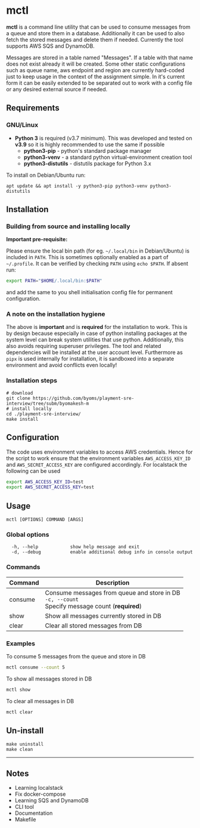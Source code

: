# mctl #

**mctl** is a command line utility that can be used to consume messages from a queue and store them in a database. Additionally it can be used to also fetch the stored messages and delete them if needed. Currently the tool supports AWS SQS and DynamoDB.

Messages are stored in a table named "Messages". If a table with that name does not exist already it will be created.
Some other static configurations such as queue name, aws endpoint and region are currently hard-coded just to keep usage in the context of the assignment simple. In it's current form it can be easily extended to be separated out to work with a config file or any desired external source if needed.


## Requirements ##

### GNU/Linux ###

  - **Python 3** is required (v3.7 minimum). This was developed and tested on **v3.9** so it is highly recommended to use the same if possible
    + **python3-pip** - python's standard package manager
    + **python3-venv** - a standard python virtual-environment creation tool
    + **python3-distutils** - distutils package for Python 3.x

To install on Debian/Ubuntu run:

```
apt update && apt install -y python3-pip python3-venv python3-distutils
```

## Installation ##

### Building from source and installing locally ###

**Important pre-requisite:**

Please ensure the local bin path (for eg. `~/.local/bin` in Debian/Ubuntu) is included in `PATH`. This is sometimes optionally enabled as a part of `~/.profile`. It can be verified by checking `PATH` using `echo $PATH`. If absent run:

```sh
export PATH="$HOME/.local/bin:$PATH"
```

and add the same to you shell initialisation config file for permanent configuration.

### A note on the installation hygiene ###

The above is **important** and is **required** for the installation to work. This is by design because especially in case of python installing packages at the system level can break system utilities that use python. Additionally, this also avoids requiring superuser privileges. The tool and related dependencies will be installed at the user account level. Furthermore as `pipx` is used internally for installation, it is sandboxed into a separate environment and avoid conflicts even locally!

### Installation steps ###

```
# download
git clone https://github.com/byoms/playment-sre-interview/tree/subm/byomakesh-m
# install locally
cd ./playment-sre-interview/
make install
```


## Configuration ##

The code uses environment variables to access AWS credentials. Hence for the script to work ensure that the environment variables `AWS_ACCESS_KEY_ID` and `AWS_SECRET_ACCESS_KEY` are configured accordingly. For localstack the following can be used

```sh
export AWS_ACCESS_KEY_ID=test
export AWS_SECRET_ACCESS_KEY=test
```


## Usage ##

```
mctl [OPTIONS] COMMAND [ARGS]
```

### Global options ###

```
  -h, --help            show help message and exit
  -d, --debug           enable additional debug info in console output
```

### Commands ###

| Command      |  Description |
| ----------- | --------------------|
| consume      | Consume messages from queue and store in DB <br/>`-c, --count`<br/><ensp> Specify message count (**required**) |
| show   | Show all messages currently stored in DB |
| clear  | Clear all stored messages from DB |

### Examples ###

To consume 5 messages from the queue and store in DB

```sh
mctl consume --count 5
```

To show all messages stored in DB

```sh
mctl show
```

To clear all messages in DB

```sh
mctl clear
```


## Un-install ##

```
make uninstall
make clean
```

---

## Notes ##

  - Learning localstack
  - Fix docker-compose
  - Learning SQS and DynamoDB
  - CLI tool
  - Documentation
  - Makefile
